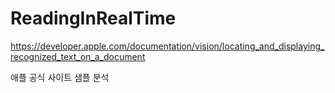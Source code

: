 # ReadingInRealTime

https://developer.apple.com/documentation/vision/locating_and_displaying_recognized_text_on_a_document

애플 공식 사이트 샘플 분석
